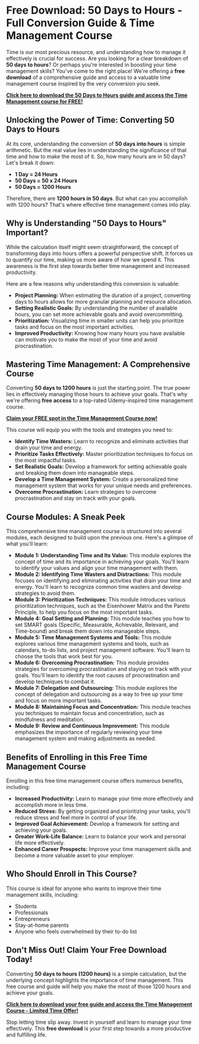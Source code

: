 # Free Download: 50 Days to Hours - Full Conversion Guide & Time Management Course

Time is our most precious resource, and understanding how to manage it effectively is crucial for success. Are you looking for a clear breakdown of **50 days to hours**? Or perhaps you're interested in boosting your time management skills? You've come to the right place! We're offering a **free download** of a comprehensive guide and access to a valuable time management course inspired by the very conversion you seek.

[**Click here to download the 50 Days to Hours guide and access the Time Management course for FREE!**](https://udemywork.com/50-days-to-hours)

## Unlocking the Power of Time: Converting 50 Days to Hours

At its core, understanding the conversion of **50 days into hours** is simple arithmetic. But the real value lies in understanding the significance of that time and how to make the most of it. So, how many hours are in 50 days? Let's break it down:

*   **1 Day = 24 Hours**
*   **50 Days = 50 x 24 Hours**
*   **50 Days = 1200 Hours**

Therefore, there are **1200 hours in 50 days**. But what can you accomplish with 1200 hours? That's where effective time management comes into play.

## Why is Understanding "50 Days to Hours" Important?

While the calculation itself might seem straightforward, the concept of transforming days into hours offers a powerful perspective shift. It forces us to quantify our time, making us more aware of how we spend it. This awareness is the first step towards better time management and increased productivity.

Here are a few reasons why understanding this conversion is valuable:

*   **Project Planning:** When estimating the duration of a project, converting days to hours allows for more granular planning and resource allocation.
*   **Setting Realistic Goals:** By understanding the number of available hours, you can set more achievable goals and avoid overcommitting.
*   **Prioritization:** Visualizing time in smaller units can help you prioritize tasks and focus on the most important activities.
*   **Improved Productivity:** Knowing how many hours you have available can motivate you to make the most of your time and avoid procrastination.

## Mastering Time Management: A Comprehensive Course

Converting **50 days to 1200 hours** is just the starting point. The true power lies in effectively managing those hours to achieve your goals. That's why we're offering **free access** to a top-rated Udemy-inspired time management course.

[**Claim your FREE spot in the Time Management Course now!**](https://udemywork.com/50-days-to-hours)

This course will equip you with the tools and strategies you need to:

*   **Identify Time Wasters:** Learn to recognize and eliminate activities that drain your time and energy.
*   **Prioritize Tasks Effectively:** Master prioritization techniques to focus on the most impactful tasks.
*   **Set Realistic Goals:** Develop a framework for setting achievable goals and breaking them down into manageable steps.
*   **Develop a Time Management System:** Create a personalized time management system that works for your unique needs and preferences.
*   **Overcome Procrastination:** Learn strategies to overcome procrastination and stay on track with your goals.

## Course Modules: A Sneak Peek

This comprehensive time management course is structured into several modules, each designed to build upon the previous one. Here's a glimpse of what you'll learn:

*   **Module 1: Understanding Time and Its Value:** This module explores the concept of time and its importance in achieving your goals. You'll learn to identify your values and align your time management with them.
*   **Module 2: Identifying Time Wasters and Distractions:** This module focuses on identifying and eliminating activities that drain your time and energy. You'll learn to recognize common time wasters and develop strategies to avoid them.
*   **Module 3: Prioritization Techniques:** This module introduces various prioritization techniques, such as the Eisenhower Matrix and the Pareto Principle, to help you focus on the most important tasks.
*   **Module 4: Goal Setting and Planning:** This module teaches you how to set SMART goals (Specific, Measurable, Achievable, Relevant, and Time-bound) and break them down into manageable steps.
*   **Module 5: Time Management Systems and Tools:** This module explores various time management systems and tools, such as calendars, to-do lists, and project management software. You'll learn to choose the tools that work best for you.
*   **Module 6: Overcoming Procrastination:** This module provides strategies for overcoming procrastination and staying on track with your goals. You'll learn to identify the root causes of procrastination and develop techniques to combat it.
*   **Module 7: Delegation and Outsourcing:** This module explores the concept of delegation and outsourcing as a way to free up your time and focus on more important tasks.
*   **Module 8: Maintaining Focus and Concentration:** This module teaches you techniques to maintain focus and concentration, such as mindfulness and meditation.
*   **Module 9: Review and Continuous Improvement:** This module emphasizes the importance of regularly reviewing your time management system and making adjustments as needed.

## Benefits of Enrolling in this Free Time Management Course

Enrolling in this free time management course offers numerous benefits, including:

*   **Increased Productivity:** Learn to manage your time more effectively and accomplish more in less time.
*   **Reduced Stress:** By getting organized and prioritizing your tasks, you'll reduce stress and feel more in control of your life.
*   **Improved Goal Achievement:** Develop a framework for setting and achieving your goals.
*   **Greater Work-Life Balance:** Learn to balance your work and personal life more effectively.
*   **Enhanced Career Prospects:** Improve your time management skills and become a more valuable asset to your employer.

## Who Should Enroll in This Course?

This course is ideal for anyone who wants to improve their time management skills, including:

*   Students
*   Professionals
*   Entrepreneurs
*   Stay-at-home parents
*   Anyone who feels overwhelmed by their to-do list

## Don't Miss Out! Claim Your Free Download Today!

Converting **50 days to hours (1200 hours)** is a simple calculation, but the underlying concept highlights the importance of time management. This free course and guide will help you make the most of those 1200 hours and achieve your goals.

[**Click here to download your free guide and access the Time Management Course - Limited Time Offer!**](https://udemywork.com/50-days-to-hours)

Stop letting time slip away. Invest in yourself and learn to manage your time effectively. This **free download** is your first step towards a more productive and fulfilling life.
